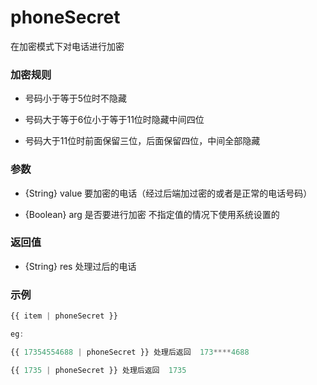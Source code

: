 # phoneSecret

在加密模式下对电话进行加密

### 加密规则

- 号码小于等于5位时不隐藏

- 号码大于等于6位小于等于11位时隐藏中间四位

- 号码大于11位时前面保留三位，后面保留四位，中间全部隐藏

### 参数

- {String} value 要加密的电话（经过后端加过密的或者是正常的电话号码）

- {Boolean} arg 是否要进行加密 不指定值的情况下使用系统设置的

### 返回值  

- {String} res 处理过后的电话

### 示例

```js
{{ item | phoneSecret }}

eg: 

{{ 17354554688 | phoneSecret }} 处理后返回  173****4688

{{ 1735 | phoneSecret }} 处理后返回  1735
```